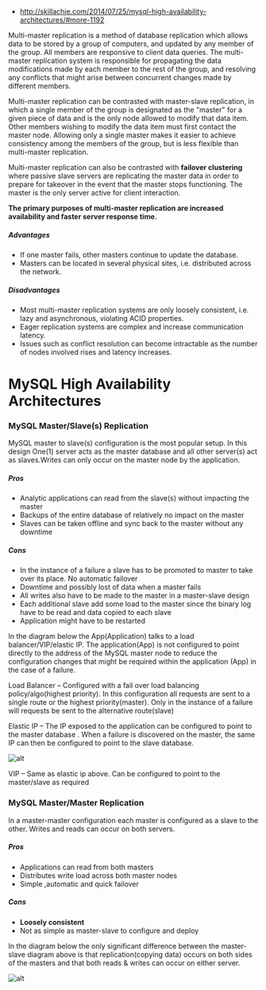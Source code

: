 * http://skillachie.com/2014/07/25/mysql-high-availability-architectures/#more-1192

Multi-master replication is a method of database replication which allows data to be stored by a group of computers, and updated by any member of the group. All members are responsive to client data queries. The multi-master replication system is responsible for propagating the data modifications made by each member to the rest of the group, and resolving any conflicts that might arise between concurrent changes made by different members.

Multi-master replication can be contrasted with master-slave replication, in which a single member of the group is designated as the "master" for a given piece of data and is the only node allowed to modify that data item. Other members wishing to modify the data item must first contact the master node. Allowing only a single master makes it easier to achieve consistency among the members of the group, but is less flexible than multi-master replication.

Multi-master replication can also be contrasted with __failover clustering__ where passive slave servers are replicating the master data in order to prepare for takeover in the event that the master stops functioning. The master is the only server active for client interaction.

__The primary purposes of multi-master replication are increased availability and faster server response time.__

##### Advantages

* If one master fails, other masters continue to update the database.
* Masters can be located in several physical sites, i.e. distributed across the network.

##### Disadvantages

* Most multi-master replication systems are only loosely consistent, i.e. lazy and asynchronous, violating ACID properties.
* Eager replication systems are complex and increase communication latency.
* Issues such as conflict resolution can become intractable as the number of nodes involved rises and latency increases.


# MySQL High Availability Architectures

### MySQL Master/Slave(s) Replication

MySQL master to slave(s) configuration is the most popular setup. In this design One(1) server acts as the master database  and all other server(s) act as slaves.Writes can only occur on the master node by the application.

##### Pros

* Analytic applications can read from the slave(s) without impacting the master  
* Backups of the entire database of relatively no impact on the master  
* Slaves can be taken offline  and sync back to the master without any downtime  

##### Cons  

* In the instance of a failure a slave has to be promoted to master to take over its place. No automatic failover  
* Downtime and possibly lost of data when a master fails  
* All writes also have to be made to the master in a master-slave design  
* Each additional slave add some load to the master since the binary log have to be read and data copied to each slave  
* Application might have to be restarted  

In the diagram below the App(Application) talks to a load balancer/VIP/elastic IP. The application(App) is not configured to point directly to the address  of the MySQL master node to reduce the configuration changes that might be required within the application (App) in the case of a failure.

Load Balancer –  Configured with  a fail over load balancing policy/algo(highest priority). In this configuration all requests are sent to a single route or the highest priority(master). Only in the instance of a failure will requests be sent to the alternative route(slave)

Elastic IP – The IP exposed to the application can be configured to point to the master database . When a failure is discovered on the master, the same IP can then be configured to point to the slave database.

![alt](http://skillachie.com/wp-content/uploads/2014/07/MySQL-Master-Slave-Architecture2.png)


VIP –  Same as elastic ip above. Can be configured to point to the master/slave as required

### MySQL Master/Master Replication

In a master-master configuration each master is configured as a slave to the other. Writes and reads can occur on both servers.

##### Pros

* Applications can read  from both masters
* Distributes write load across both master nodes
* Simple ,automatic and quick failover

##### Cons

* __Loosely consistent__
* Not as simple as master-slave to configure and deploy

In the diagram below the only significant difference between the master-slave diagram above is that replication(copying data) occurs on both sides of the masters and that both reads & writes can occur on either server.

![alt](http://skillachie.com/wp-content/uploads/2014/07/MySQL-Master-Master-Replication1.png)

